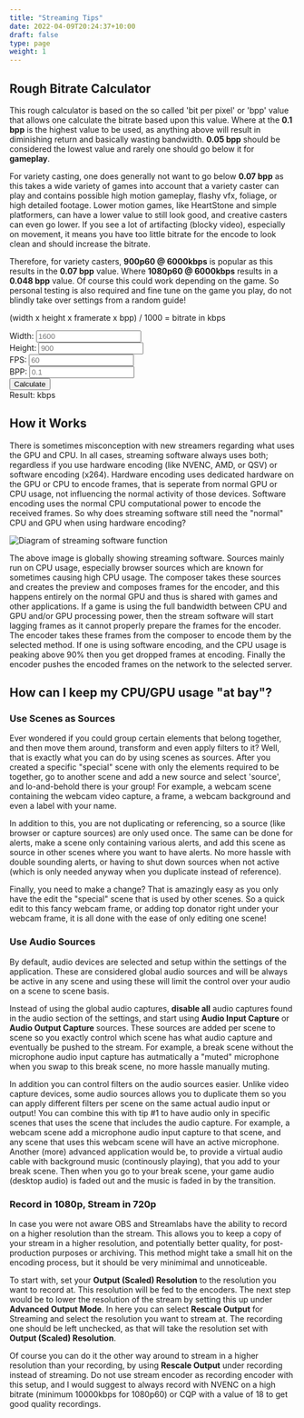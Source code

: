 ```yaml
---
title: "Streaming Tips"
date: 2022-04-09T20:24:37+10:00
draft: false
type: page
weight: 1
---
```

<script>
    function calculate() {
        let width = document.getElementById("width").value;
        let height = document.getElementById("height").value;
        let fps = document.getElementById("fps").value;
        let bpp = document.getElementById("bpp").value;

        if (width < 1280 || width.length > 4) {
            alert("The width should be more than 1280 and 4 numbers or less!");
            return
        }

        if (height < 720 || height.length > 4) {
            alert("The height should be 720 or more and 4 numbers or less!");
            return
        }

        if (fps < 30 || fps > 144) {
            alert("The FPS should be 30 or more and 144 or less!");
            return
        }

        if (bpp < 0.01 || bpp > 0.1) {
            alert("The BPP should be 0.01 or higher and 0.1 or lower!");
            return
        }

        let result = String(Math.round((width*height*fps*bpp)/1000));
        let span = document.getElementById("result");
        span.innerText = result;
    }
</script>

## Rough Bitrate Calculator
This rough calculator is based on the so called 'bit per pixel' or 'bpp' value that allows one calculate the bitrate based upon this value. Where at the **0.1 bpp** is the highest value to be used, as anything above will result in diminishing return and basically wasting bandwidth. **0.05 bpp** should be considered the lowest value and rarely one should go below it for **gameplay**.

For variety casting, one does generally not want to go below **0.07 bpp** as this takes a wide variety of games into account that a variety caster can play and contains possible high motion gameplay, flashy vfx, foliage, or high detailed footage. Lower motion games, like HeartStone and simple platformers, can have a lower value to still look good, and creative casters can even go lower. If you see a lot of artifacting (blocky video), especially on movement, it means you have too little bitrate for the encode to look clean and should increase the bitrate.

Therefore, for variety casters, **900p60 @ 6000kbps** is popular as this results in the **0.07 bpp** value. Where **1080p60 @ 6000kbps** results in a **0.048 bpp** value. Of course this could work depending on the game. So personal testing is also required and fine tune on the game you play, do not blindly take over settings from a random guide!

(width x height x framerate x bpp) / 1000 = bitrate in kbps

<form>
    <label for="width">Width: </label><input type="number" id="width" name="width" placeholder="1600" required /><br>
    <label for="height">Height: </label><input type="number" id="height" name="height" placeholder="900" required /><br>
    <label for="fps">FPS: </label><input type="number" id="fps" name="fps" placeholder="60" required /><br>
    <label for="bpp">BPP: </label><input type="number" id="bpp" name="bpp" placeholder="0.1" step="0.01" required /><br>
    <input type="button" value="Calculate" onClick="calculate();" /><br>
    Result: <span id="result"></span> kbps
</form>

## How it Works
There is sometimes misconception with new streamers regarding what uses the GPU and CPU. In all cases, streaming software always uses both; regardless if you use hardware encoding (like NVENC, AMD, or QSV) or software encoding (x264). Hardware encoding uses dedicated hardware on the GPU or CPU to encode frames, that is seperate from normal GPU or CPU usage, not influencing the normal activity of those devices. Software encoding uses the normal CPU computational power to encode the received frames. So why does streaming software still need the "normal" CPU and GPU when using hardware encoding?

![Diagram of streaming software function](/img/streamingSoftware.png)

The above image is globally showing streaming software. Sources mainly run on CPU usage, especially browser sources which are known for sometimes causing high CPU usage. The composer takes these sources and creates the preview and composes frames for the encoder, and this happens entirely on the normal GPU and thus is shared with games and other applications. If a game is using the full bandwidth between CPU and GPU and/or GPU processing power, then the stream software will start lagging frames as it cannot properly prepare the frames for the encoder. The encoder takes these frames from the composer to encode them by the selected method. If one is using software encoding, and the CPU usage is peaking above 90% then you get dropped frames at encoding. Finally the encoder pushes the encoded frames on the network to the selected server.

## How can I keep my CPU/GPU usage "at bay"?
### Use Scenes as Sources
Ever wondered if you could group certain elements that belong together, and then move them around, transform and even apply filters to it? Well, that is exactly what you can do by using scenes as sources. After you created a specific "special" scene with only the elements required to be together, go to another scene and add a new source and select 'source', and lo-and-behold there is your group! For example, a webcam scene containing the webcam video capture, a frame, a webcam background and even a label with your name.

In addition to this, you are not duplicating or referencing, so a source (like browser or capture sources) are only used once. The same can be done for alerts, make a scene only containing various alerts, and add this scene as source in other scenes where you want to have alerts. No more hassle with double sounding alerts, or having to shut down sources when not active (which is only needed anyway when you duplicate instead of reference).

Finally, you need to make a change? That is amazingly easy as you only have the edit the "special" scene that is used by other scenes. So a quick edit to this fancy webcam frame, or adding top donator right under your webcam frame, it is all done with the ease of only editing one scene!

### Use Audio Sources
By default, audio devices are selected and setup within the settings of the application. These are considered global audio sources and will be always be active in any scene and using these will limit the control over your audio on a scene to scene basis.

Instead of using the global audio captures, **disable all** audio captures found in the audio section of the settings, and start using **Audio Input Capture** or **Audio Output Capture** sources. These sources are added per scene to scene so you exactly control which scene has what audio capture and eventually be pushed to the stream. For example, a break scene without the microphone audio input capture has autmatically a "muted" microphone when you swap to this break scene, no more hassle manually muting.

In addition you can control filters on the audio sources easier. Unlike video capture devices, some audio sources allows you to duplicate them so you can apply different filters per scene on the same actual audio input or output! You can combine this with tip #1 to have audio only in specific scenes that uses the scene that includes the audio capture. For example, a webcam scene add a microphone audio input capture to that scene, and any scene that uses this webcam scene will have an active microphone. Another (more) advanced application would be, to provide a virtual audio cable with background music (continously playing), that you add to your break scene. Then when you go to your break scene, your game audio (desktop audio) is faded out and the music is faded in by the transition.

### Record in 1080p, Stream in 720p
In case you were not aware OBS and Streamlabs have the ability to record on a higher resolution than the stream. This allows you to keep a copy of your stream in a higher resolution, and potentially better quality, for post-production purposes or archiving. This method might take a small hit on the encoding process, but it should be very minimimal and unnoticeable.

To start with, set your **Output (Scaled) Resolution** to the resolution you want to record at. This resolution will be fed to the encoders. The next step would be to lower the resolution of the stream by setting this up under **Advanced Output Mode**. In here you can select **Rescale Output** for Streaming and select the resolution you want to stream at. The recording one should be left unchecked, as that will take the resolution set with **Output (Scaled) Resolution**.

Of course you can do it the other way around to stream in a higher resolution than your recording, by using **Rescale Output** under recording instead of streaming. Do not use stream encoder as recording encoder with this setup, and I would suggest to always record with NVENC on a high bitrate (minimum 10000kbps for 1080p60) or CQP with a value of 18 to get good quality recordings.
